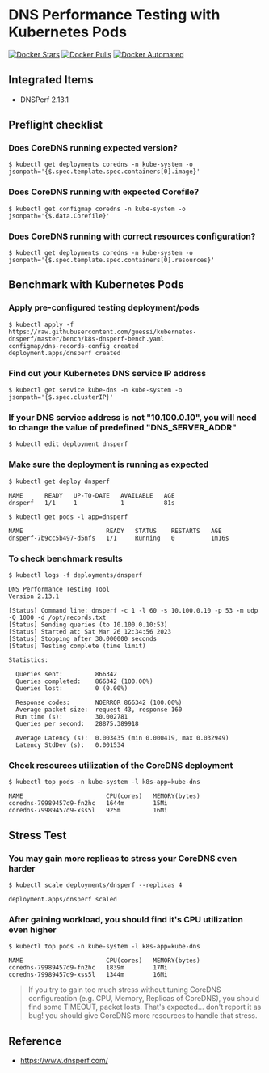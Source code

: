 # DNS Performance Testing with Kubernetes Pods

[![Docker Stars](https://img.shields.io/docker/stars/guessi/dnsperf.svg)](https://hub.docker.com/r/guessi/dnsperf/)
[![Docker Pulls](https://img.shields.io/docker/pulls/guessi/dnsperf.svg)](https://hub.docker.com/r/guessi/dnsperf/)
[![Docker Automated](https://img.shields.io/docker/automated/guessi/dnsperf.svg)](https://hub.docker.com/r/guessi/dnsperf/)


## Integrated Items

* DNSPerf 2.13.1

## Preflight checklist

### Does CoreDNS running expected version?

    $ kubectl get deployments coredns -n kube-system -o jsonpath='{$.spec.template.spec.containers[0].image}'

### Does CoreDNS running with expected Corefile?

    $ kubectl get configmap coredns -n kube-system -o jsonpath='{$.data.Corefile}'

### Does CoreDNS running with correct resources configuration?

    $ kubectl get deployments coredns -n kube-system -o jsonpath='{$.spec.template.spec.containers[0].resources}'

## Benchmark with Kubernetes Pods

### Apply pre-configured testing deployment/pods

    $ kubectl apply -f https://raw.githubusercontent.com/guessi/kubernetes-dnsperf/master/bench/k8s-dnsperf-bench.yaml
    configmap/dns-records-config created
    deployment.apps/dnsperf created

### Find out your Kubernetes DNS service IP address

    $ kubectl get service kube-dns -n kube-system -o jsonpath='{$.spec.clusterIP}'

### If your DNS service address is not "10.100.0.10", you will need to change the value of predefined "DNS_SERVER_ADDR"

    $ kubectl edit deployment dnsperf

### Make sure the deployment is running as expected

    $ kubectl get deploy dnsperf

    NAME      READY   UP-TO-DATE   AVAILABLE   AGE
    dnsperf   1/1     1            1           81s

    $ kubectl get pods -l app=dnsperf

    NAME                       READY   STATUS    RESTARTS   AGE
    dnsperf-7b9cc5b497-d5nfs   1/1     Running   0          1m16s

### To check benchmark results

    $ kubectl logs -f deployments/dnsperf

    DNS Performance Testing Tool
    Version 2.13.1

    [Status] Command line: dnsperf -c 1 -l 60 -s 10.100.0.10 -p 53 -m udp -Q 1000 -d /opt/records.txt
    [Status] Sending queries (to 10.100.0.10:53)
    [Status] Started at: Sat Mar 26 12:34:56 2023
    [Status] Stopping after 30.000000 seconds
    [Status] Testing complete (time limit)

    Statistics:

      Queries sent:         866342
      Queries completed:    866342 (100.00%)
      Queries lost:         0 (0.00%)

      Response codes:       NOERROR 866342 (100.00%)
      Average packet size:  request 43, response 160
      Run time (s):         30.002781
      Queries per second:   28875.389918

      Average Latency (s):  0.003435 (min 0.000419, max 0.032949)
      Latency StdDev (s):   0.001534

### Check resources utilization of the CoreDNS deployment

    $ kubectl top pods -n kube-system -l k8s-app=kube-dns

    NAME                       CPU(cores)   MEMORY(bytes)
    coredns-79989457d9-fn2hc   1644m        15Mi
    coredns-79989457d9-xss5l   925m         16Mi

## Stress Test

### You may gain more replicas to stress your CoreDNS even harder

    $ kubectl scale deployments/dnsperf --replicas 4

    deployment.apps/dnsperf scaled

### After gaining workload, you should find it's CPU utilization even higher

    $ kubectl top pods -n kube-system -l k8s-app=kube-dns

    NAME                       CPU(cores)   MEMORY(bytes)
    coredns-79989457d9-fn2hc   1839m        17Mi
    coredns-79989457d9-xss5l   1344m        16Mi

> If you try to gain too much stress without tuning CoreDNS configureation (e.g. CPU, Memory, Replicas of CoreDNS), you should find some TIMEOUT, packet losts. That's expected... don't report it as bug! you should give CoreDNS more resources to handle that stress.

## Reference

- https://www.dnsperf.com/
